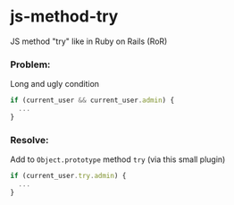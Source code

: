 # js-method-try
JS method "try" like in Ruby on Rails (RoR)

### Problem: 
Long and ugly condition 
```js
if (current_user && current_user.admin) {
  ...
}
```

### Resolve: 
Add to `Object.prototype` method `try` (via this small plugin)
```js
if (current_user.try.admin) {
  ...
}
```

